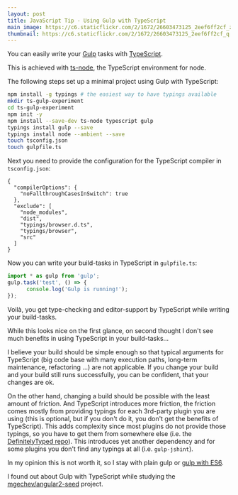 ```yaml
---
layout: post
title: JavaScript Tip - Using Gulp with TypeScript   
main_image: https://c6.staticflickr.com/2/1672/26603473125_2eef6ff2cf_z.jpg
thumbnail: https://c6.staticflickr.com/2/1672/26603473125_2eef6ff2cf_q.jpg
---
```


You can easily write your [Gulp](http://gulpjs.com/) tasks with [TypeScript](https://www.typescriptlang.org/).

This is achieved with [ts-node](https://github.com/TypeStrong/ts-node), the TypeScript environment for node.

The following steps set up a minimal project using Gulp with TypeScript:

```bash
npm install -g typings # the easiest way to have typings available
mkdir ts-gulp-experiment
cd ts-gulp-experiment
npm init -y
npm install --save-dev ts-node typescript gulp
typings install gulp --save
typings install node --ambient --save
touch tsconfig.json
touch gulpfile.ts
```

Next you need to provide the configuration for the TypeScript compiler in `tsconfig.json`:

    {
      "compilerOptions": {
        "noFallthroughCasesInSwitch": true
      },
      "exclude": [
        "node_modules",
        "dist",
        "typings/browser.d.ts",
        "typings/browser",
        "src"
      ]
    }


Now you can write your build-tasks in TypeScript in `gulpfile.ts`:

```javascript
import * as gulp from 'gulp';
gulp.task('test', () => {
	  console.log('Gulp is running!');
});
```

Voilà, you get type-checking and editor-support by TypeScript while writing your build-tasks.

While this looks nice on the first glance, on second thought I don't see much benefits in using TypeScript in your build-tasks...

I believe your build should be simple enough so that typical arguments for TypeScript (big code base with many execution paths, long-term maintenance, refactoring ...) are not applicable.
If you change your build and your build still runs successfully, you can be confident, that your changes are ok.

On the other hand, changing a build should be possible with the least amount of friction. And TypeScript introduces more friction, the friction comes mostly from providing typings for each 3rd-party plugin you are using (this is optional, but if you don't do it, you don't get the benefits of TypeScript). This adds complexity since most plugins do not provide those typings, so you have to get them from somewhere else (i.e. the [DefinitelyTyped repo](https://github.com/DefinitelyTyped/DefinitelyTyped)). This introduces yet another dependency and for some plugins you don't find any typings at all (i.e. `gulp-jshint`).

In my opinion this is not worth it, so I stay with plain gulp or [gulp with ES6](https://markgoodyear.com/2015/06/using-es6-with-gulp/).

I found out about Gulp with TypeScript while studying the [mgechev/angular2-seed](https://github.com/mgechev/angular2-seed) project.
